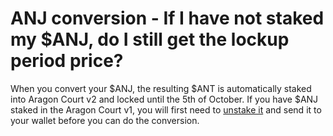 # ANJ conversion - If I have not staked my $ANJ, do I still get the lockup period price?

When you convert your $ANJ, the resulting $ANT is automatically staked into Aragon Court v2 and locked until the 5th of October. If you have $ANJ staked in the Aragon Court v1, you will first need to [unstake it](https://v1.court.aragon.org) and send it to your wallet before you can do the conversion.
